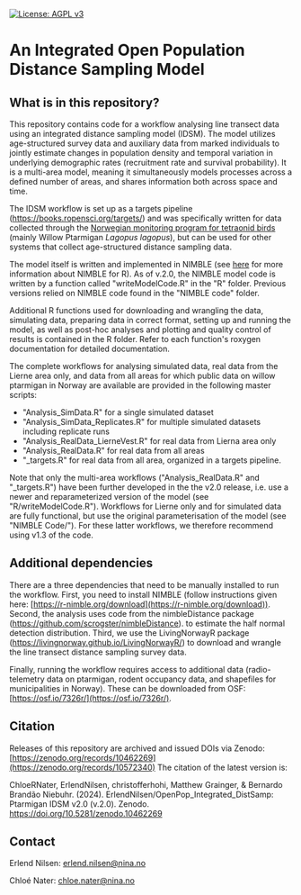 
[![License: AGPL
v3](https://img.shields.io/badge/License-AGPL_v3-blue.svg)](https://www.gnu.org/licenses/agpl-3.0)

# An Integrated Open Population Distance Sampling Model

## What is in this repository?
This repository contains code for a workflow analysing line transect data
using an integrated distance sampling model (IDSM). 
The model utilizes age-structured survey data and auxiliary
data from marked individuals to jointly estimate changes in population density and
temporal variation in underlying demographic rates (recruitment rate and
survival probability). It is a multi-area model, meaning it simultaneously
models processes across a defined number of areas, and shares information
both across space and time. 

The IDSM workflow is set up as a targets pipeline (https://books.ropensci.org/targets/)
and was specifically written for data collected through the [Norwegian
monitoring program for tetraonid
birds](https://honsefugl.nina.no/Innsyn/en) (mainly Willow Ptarmigan
*Lagopus lagopus*), but can be used for other systems that collect
age-structured distance sampling data.

The model itself is written and implemented in NIMBLE 
(see [here](https://r-nimble.org/) for more information about NIMBLE for R). 
As of v.2.0, the NIMBLE model code is written by a function called "writeModelCode.R"
in the "R" folder. 
Previous versions relied on NIMBLE code found in the "NIMBLE code" folder. 

Additional R functions used for downloading and wrangling the data, simulating data, 
preparing data in correct format, setting up and running the model, as well 
as post-hoc analyses and plotting and quality control of results is contained in 
the R folder. Refer to each function's roxygen documentation for detailed documentation. 

The complete workflows for analysing simulated data, real data from the 
Lierne area only, and data from all areas for which public data on willow
ptarmigan in Norway are available are provided in the following master
scripts: 

- "Analysis_SimData.R" for a single simulated dataset
- "Analysis_SimData_Replicates.R" for multiple simulated datasets including replicate runs
- "Analysis_RealData_LierneVest.R" for real data from Lierna area only
- "Analysis_RealData.R" for real data from all areas
- "_targets.R" for real data from all area, organized in a targets pipeline.

Note that only the multi-area workflows ("Analysis_RealData.R" and "_targets.R") have been
further developed in the the v2.0 release, i.e. use a newer and reparameterized version
of the model (see "R/writeModelCode.R"). 
Workflows for Lierne only and for simulated data are fully functional, but
use the original parameterisation of the model (see "NIMBLE Code/"). For these latter 
workflows, we therefore recommend using v1.3 of the code. 
  
## Additional dependencies
There are a three dependencies that need to be manually installed to
run the workflow. 
First, you need to install NIMBLE (follow instructions given here: [https://r-nimble.org/download](https://r-nimble.org/download)). 
Second, the analysis uses code from the nimbleDistance package (https://github.com/scrogster/nimbleDistance). 
to estimate the half normal detection distribution. 
Third, we use the LivingNorwayR package (https://livingnorway.github.io/LivingNorwayR/) to download and
wrangle the line transect distance sampling survey data.

Finally, running the workflow requires access to additional data (radio-telemetry data on ptarmigan, 
rodent occupancy data, and shapefiles for municipalities in Norway). 
These can be downloaded from OSF: [https://osf.io/7326r/](https://osf.io/7326r/).

## Citation
Releases of this repository are archived and issued DOIs via Zenodo: [https://zenodo.org/records/10462269](https://zenodo.org/records/10572340)
The citation of the latest version is: 

ChloeRNater, ErlendNilsen, christofferhohi, Matthew Grainger, & Bernardo Brandão Niebuhr. (2024). 
ErlendNilsen/OpenPop_Integrated_DistSamp: Ptarmigan IDSM v2.0 (v.2.0). 
Zenodo. https://doi.org/10.5281/zenodo.10462269

## Contact
Erlend Nilsen: erlend.nilsen@nina.no

Chloé Nater: chloe.nater@nina.no
